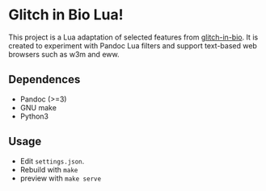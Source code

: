 # Glitch in Bio Lua!

This project is a Lua adaptation of selected features from [glitch-in-bio](https://github.com/andypiper/my-glitch-in-bio). It is created to experiment with Pandoc Lua filters and support text-based web browsers such as w3m and eww.

## Dependences
- Pandoc (>=3)
- GNU make
- Python3 

## Usage 
- Edit `settings.json`.
- Rebuild with `make` 
- preview with `make serve` 
